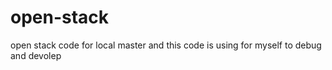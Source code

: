# open-stack
open stack code for local master and this code is using for myself to debug and devolep
